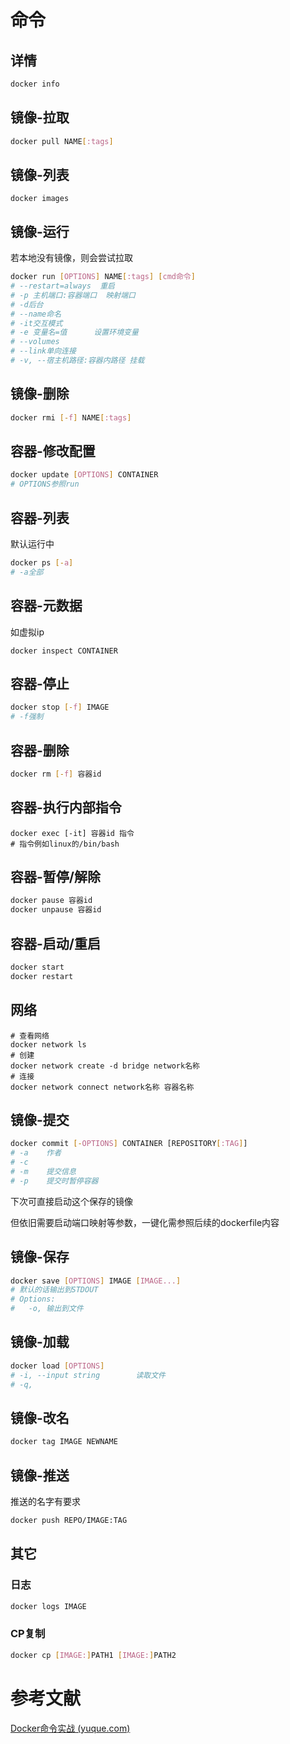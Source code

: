 # 命令

## 详情

```bash
docker info
```

## 镜像-拉取

```bash
docker pull NAME[:tags]
```

## 镜像-列表

```basj
docker images
```

## 镜像-运行

若本地没有镜像，则会尝试拉取

```bash
docker run [OPTIONS] NAME[:tags] [cmd命令]
# --restart=always	重启
# -p 主机端口:容器端口	映射端口
# -d后台
# --name命名
# -it交互模式
# -e 变量名=值		设置环境变量
# --volumes
# --link单向连接
# -v, --宿主机路径:容器内路径	挂载
```

## 镜像-删除

```bash
docker rmi [-f] NAME[:tags]
```

## 容器-修改配置

```bash
docker update [OPTIONS] CONTAINER
# OPTIONS参照run
```

## 容器-列表

默认运行中

```bash
docker ps [-a]
# -a全部
```

## 容器-元数据

如虚拟ip 

```shell
docker inspect CONTAINER
```

## 容器-停止

```bash
docker stop [-f] IMAGE
# -f强制
```

## 容器-删除

```bash
docker rm [-f] 容器id
```

## 容器-执行内部指令

```shell
docker exec [-it] 容器id 指令
# 指令例如linux的/bin/bash
```

## 容器-暂停/解除

```bash
docker pause 容器id
docker unpause 容器id
```

## 容器-启动/重启

```bash
docker start
docker restart
```

## 网络

```shell
# 查看网络
docker network ls
# 创建
docker network create -d bridge network名称
# 连接
docker network connect network名称 容器名称
```

## 镜像-提交

```bash
docker commit [-OPTIONS] CONTAINER [REPOSITORY[:TAG]]
# -a	作者
# -c	
# -m	提交信息
# -p	提交时暂停容器
```

下次可直接启动这个保存的镜像

但依旧需要启动端口映射等参数，一键化需参照后续的dockerfile内容

## 镜像-保存

```bash
docker save [OPTIONS] IMAGE [IMAGE...]
# 默认的话输出到STDOUT
# Options:
#   -o, 输出到文件
```

## 镜像-加载

```bash
docker load [OPTIONS]
# -i, --input string		读取文件
# -q, 
```

## 镜像-改名

```bash
docker tag IMAGE NEWNAME
```

## 镜像-推送

推送的名字有要求

```bash
docker push REPO/IMAGE:TAG
```

## 其它

### 日志

```bash
docker logs IMAGE
```

### CP复制

```bash
docker cp [IMAGE:]PATH1 [IMAGE:]PATH2
```

# 参考文献

[Docker命令实战 (yuque.com)](https://www.yuque.com/leifengyang/oncloud/ox16bw)
